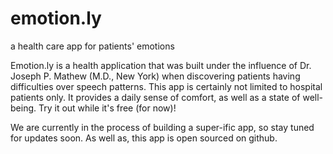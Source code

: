 emotion.ly
==========

a health care app for patients' emotions

Emotion.ly is a health application that was built under the influence of Dr. Joseph P. Mathew (M.D., New York) when discovering patients having difficulties over speech patterns. This app is certainly not limited to hospital patients only. It provides a daily sense of comfort, as well as a state of well-being. Try it out while it's free (for now)!

We are currently in the process of building a super-ific app, so stay tuned for updates soon. As well as, this app is open sourced on github.
